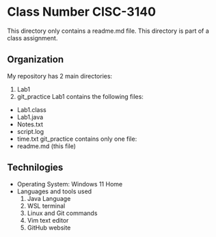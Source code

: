# Class Number CISC-3140
This directory only contains a readme.md file. This directory is part of a class assignment.

## Organization
My repository has 2 main directories:
1. Lab1
2. git_practice
Lab1 contains the following files:
- Lab1.class
- Lab1.java
- Notes.txt
- script.log
- time.txt
git_practice contains only one file:
- readme.md (this file)

## Technilogies
- Operating System: Windows 11 Home
- Languages and tools used
	1. Java Language
	2. WSL terminal
	3. Linux and Git commands
	4. Vim text editor
	5. GitHub website
